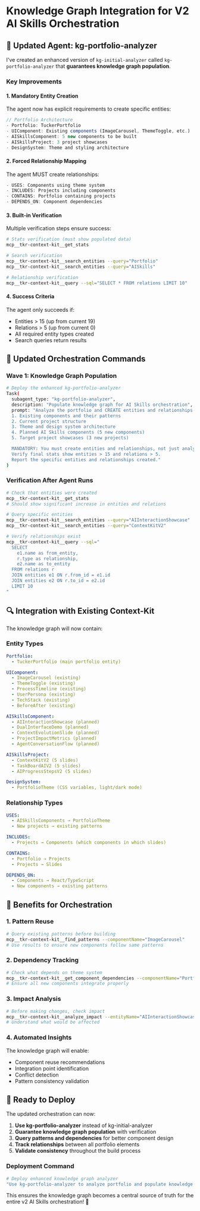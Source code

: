 # Knowledge Graph Integration for V2 AI Skills Orchestration

## 🔧 Updated Agent: kg-portfolio-analyzer

I've created an enhanced version of `kg-initial-analyzer` called `kg-portfolio-analyzer` that **guarantees knowledge graph population**.

### Key Improvements

#### 1. **Mandatory Entity Creation**
The agent now has explicit requirements to create specific entities:

```typescript
// Portfolio Architecture
- Portfolio: TuckerPortfolio
- UIComponent: Existing components (ImageCarousel, ThemeToggle, etc.)
- AISkillsComponent: 5 new components to be built
- AISkillsProject: 3 project showcases
- DesignSystem: Theme and styling architecture
```

#### 2. **Forced Relationship Mapping**
The agent MUST create relationships:
```typescript
- USES: Components using theme system
- INCLUDES: Projects including components
- CONTAINS: Portfolio containing projects
- DEPENDS_ON: Component dependencies
```

#### 3. **Built-in Verification**
Multiple verification steps ensure success:
```bash
# Stats verification (must show populated data)
mcp__tkr-context-kit__get_stats

# Search verification
mcp__tkr-context-kit__search_entities --query="Portfolio"
mcp__tkr-context-kit__search_entities --query="AISkills"

# Relationship verification
mcp__tkr-context-kit__query --sql="SELECT * FROM relations LIMIT 10"
```

#### 4. **Success Criteria**
The agent only succeeds if:
- Entities > 15 (up from current 19)
- Relations > 5 (up from current 0)
- All required entity types created
- Search queries return results

## 🚀 Updated Orchestration Commands

### Wave 1: Knowledge Graph Population

```bash
# Deploy the enhanced kg-portfolio-analyzer
Task(
  subagent_type: "kg-portfolio-analyzer",
  description: "Populate knowledge graph for AI Skills orchestration",
  prompt: "Analyze the portfolio and CREATE entities and relationships in the knowledge graph for:
  1. Existing components and their patterns
  2. Current project structure
  3. Theme and design system architecture
  4. Planned AI Skills components (5 new components)
  5. Target project showcases (3 new projects)

  MANDATORY: You must create entities and relationships, not just analyze.
  Verify final stats show entities > 15 and relations > 5.
  Report the specific entities and relationships created."
)
```

### Verification After Agent Runs

```bash
# Check that entities were created
mcp__tkr-context-kit__get_stats
# Should show significant increase in entities and relations

# Query specific entities
mcp__tkr-context-kit__search_entities --query="AIInteractionShowcase"
mcp__tkr-context-kit__search_entities --query="ContextKitV2"

# Verify relationships exist
mcp__tkr-context-kit__query --sql="
  SELECT
    e1.name as from_entity,
    r.type as relationship,
    e2.name as to_entity
  FROM relations r
  JOIN entities e1 ON r.from_id = e1.id
  JOIN entities e2 ON r.to_id = e2.id
  LIMIT 10
"
```

## 🔍 Integration with Existing Context-Kit

The knowledge graph will now contain:

### Entity Types
```yaml
Portfolio:
  - TuckerPortfolio (main portfolio entity)

UIComponent:
  - ImageCarousel (existing)
  - ThemeToggle (existing)
  - ProcessTimeline (existing)
  - UserPersona (existing)
  - TechStack (existing)
  - BeforeAfter (existing)

AISkillsComponent:
  - AIInteractionShowcase (planned)
  - DualInterfaceDemo (planned)
  - ContextEvolutionSlide (planned)
  - ProjectImpactMetrics (planned)
  - AgentConversationFlow (planned)

AISkillsProject:
  - ContextKitV2 (5 slides)
  - TaskBoardAIV2 (5 slides)
  - AIProgressStepsV2 (5 slides)

DesignSystem:
  - PortfolioTheme (CSS variables, light/dark mode)
```

### Relationship Types
```yaml
USES:
  - AISkillsComponents → PortfolioTheme
  - New projects → existing patterns

INCLUDES:
  - Projects → Components (which components in which slides)

CONTAINS:
  - Portfolio → Projects
  - Projects → Slides

DEPENDS_ON:
  - Components → React/TypeScript
  - New components → existing patterns
```

## 🎯 Benefits for Orchestration

### 1. **Pattern Reuse**
```bash
# Query existing patterns before building
mcp__tkr-context-kit__find_patterns --componentName="ImageCarousel"
# Use results to ensure new components follow same patterns
```

### 2. **Dependency Tracking**
```bash
# Check what depends on theme system
mcp__tkr-context-kit__get_component_dependencies --componentName="PortfolioTheme"
# Ensure all new components integrate properly
```

### 3. **Impact Analysis**
```bash
# Before making changes, check impact
mcp__tkr-context-kit__analyze_impact --entityName="AIInteractionShowcase"
# Understand what would be affected
```

### 4. **Automated Insights**
The knowledge graph will enable:
- Component reuse recommendations
- Integration point identification
- Conflict detection
- Pattern consistency validation

## 🚦 Ready to Deploy

The updated orchestration can now:

1. **Use kg-portfolio-analyzer** instead of kg-initial-analyzer
2. **Guarantee knowledge graph population** with verification
3. **Query patterns and dependencies** for better component design
4. **Track relationships** between all portfolio elements
5. **Validate consistency** throughout the build process

### Deployment Command

```bash
# Deploy enhanced knowledge graph analyzer
"Use kg-portfolio-analyzer to analyze portfolio and populate knowledge graph with entities for existing components, planned AI Skills components, project showcases, and their relationships. Verify entities > 15 and relations > 5."
```

This ensures the knowledge graph becomes a central source of truth for the entire v2 AI Skills orchestration! 🎯